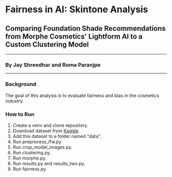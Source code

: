 # Fairness in AI: Skintone Analysis
## Comparing Foundation Shade Recommendations from Morphe Cosmetics' Lightform AI to a Custom Clustering Model
---
### By Jay Shreedhar and Roma Paranjpe
---
### Background
The goal of this analysis is to evaluate fairness and bias in the cosmetics industry. 

### How to Run
1. Create a venv and clone repository.
2. Download dataset from [Kaggle](https://www.kaggle.com/datasets/jessicali9530/lfw-dataset).
3. Add this dataset to a folder named "data".
4. Run preprocess_lfw.py.
5. Run crop_model_images.py.
6. Run clustering.py.
7. Run morphe.py.
8. Run results.py and results_two.py.
9. Run fairness.py.
